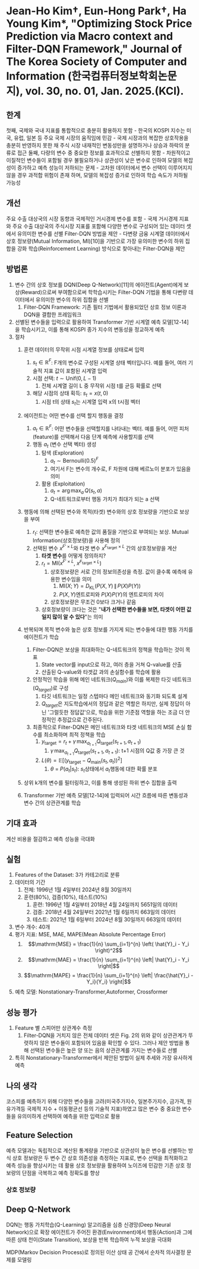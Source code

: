 # Jean-Ho Kim†, Eun-Hong Park†, Ha Young Kim*, "Optimizing Stock Price Prediction via Macro context and Filter-DQN Framework," Journal of The Korea Society of Computer and Information (한국컴퓨터정보학회논문지), vol. 30, no. 01, Jan. 2025.(KCI).

## 한계
첫째, 국제와 국내 지표를 통합적으로 충분히 활용하지 못함
    - 한국의 KOSPI 지수는 미국, 유럽, 일본 등 주요 국제 시장의 움직임에 민감
    - 국제 시장과의 복잡한 상호작용을 충분히 반영하지 못한 채 주식 시장 내재적인 변동성만을 설명하거나 상승과 하락의 분류로 접근
둘째, 다량의 변수 중 중요한 정보를 효과적으로 선별하지 못함
    - 차원적이고 이질적인 변수들이 포함될 경우 불필요하거나 상관성이 낮은 변수로 인하여 모델의 복잡성이 증가하고 예측 성능이 저하되는 문제
    - 고차원 데이터에서 변수 선택이 이루어지지 않을 경우 과적합 위험이 존재 하며, 모델의 복잡성 증가로 인하여 학습 속도가 저하될 가능성
  
## 개선
주요 수출 대상국의 시장 동향과 국제적인 거시경제 변수를 포함
    - 국제 거시경제 지표와 주요 수출 대상국의 주식시장 지표를 포함해 다양한 변수로 구성되어 있는 데이터 셋에서 유의미한 변수를 선별
Filter-DQN 방법을 제안
    - 다변량 금융 시계열 데이터에서 상호 정보량(Mutual Information, MI)[10]을 기반으로 가장 유의미한 변수의 하위 집합을 강화 학습(Reinforcement Learning) 방식으로 찾아내는 Filter-DQN을 제안
  
## 방법론
1. 변수 간의 상호 정보를 DQN(Deep Q-Network)[11]의 에이전트(Agent)에게 보상(Reward)으로써 부여함으로써 학학습시키는 Filter-DQN 기법을 통해 다변량 데이터에서 유의미한 변수의 하위 집합을 선별
   1. Filter-DQN Framework: 기존 필터 기법에서 활용되었던 상호 정보 이론과 DQN을 결합한 프레임워크
2. 선별된 변수들을 입력으로 활용하여 Transformer 기반 시계열 예측 모델[12-14] 을 학습시키고, 이를 통해 KOSPI 종가 지수의 변동성을 정교하게 예측
3. 절차
   1. 훈련 데이터의 무작위 시점 시계열 정보를 상태로써 입력
      1. $s_t \in \mathbb{R}^F$: F개의 변수로 구성된 시계열 상태 벡터입니다. 예를 들어, 여러 기술적 지표 값이 포함된 시계열 입력
      2. 시점 선택: $t \sim \text{Unif}(0, L - 1)$
         1. 전체 시계열 길이 L 중 무작위 시점 t를 균등 확률로 선택
      3. 해당 시점의 상태 획득: $s_t = x(t, 0)$
         1. 시점 t의 상태 $s_t$는 시계열 입력 x의 t시점 벡터

   2. 에이전트는 어떤 변수를 선택 할지 행동을 결정
      1. $a_t \in \mathbb{R}^F$: 어떤 변수들을 선택할지를 나타내는 벡터. 예를 들어, 어떤 피처(feature)를 선택해서 다음 단계 예측에 사용할지를 선택
      2. 행동 $a_t$ (변수 선택 벡터) 생성
            1. 탐색 (Exploration)
               1. $a_t \sim \text{Bernoulli}(0.5)^F$
               2. 여기서 F는 변수의 개수로, F 차원에 대해 베르노이 분포가 있음을 의미
            2. 활용 (Exploitation)
               1. $a_t = \arg\max_a \, Q(s_t, a)$
               2. Q-네트워크로부터 행동 가치가 최대가 되는 a 선택
   3. 행동에 의해 선택된 변수와 목적(타겟) 변수와의 상호 정보량을 기반으로 보상을 부여
      1. $r_t$: 선택한 변수들로 예측한 값의 품질을 기반으로 부여되는 보상. Mutual Information(상호정보량)을 사용해 정의
      2. 선택된 변수 $x^{F'\times L}$와 타겟 변수 $x^{F_{\text{target}}\times L}$ 간의 상호정보량을 계산
         1. **타겟 변수**를 어떻게 정의하지?
         2. $r_t = \mathrm{MI}\left(x^{F'\times L} ,\ x^{F_{\text{target}}\times L} \right)$
            1. 상호정보량은 서로 간의 정보의존성을 측정. 값이 클수록 예측에 유용한 변수임을 의미
               1. $\mathrm{MI}(X; Y) = D_{\mathrm{KL}} \left( P(X, Y) \,\|\, P(X)P(Y) \right)$
               2. $P(X, Y)$엔트로피와 $P(X)P(Y)$의 엔트로피의 차이
            2. 상호정보량은 무조건 0보다 크거나 같음
         3. 상호정보량이 크다는 것은 "**내가 선택한 변수들을 보면, 타겟이 어떤 값일지 많이 알 수 있다**"는 의미
   4. 반복되며 목적 변수와 높은 상호 정보를 가지게 되는 변수들에 대한 행동 가치를 에이전트가 학습
      1. Filter-DQN은 보상을 최대화하는 Q-네트워크의 정책을 학습하는 것이 목표
         1. State vector를 input으로 하고, 여러 층을 거쳐 Q-value를 산출
         2. 산출된 Q-value와 타겟값 과의 손실함수를 학습에 활용
      2. 안정적인 학습을 위해 메인 네트워크($Q_{main}$)와 이를 복제한 타깃 네트워크($Q_{target}$)로 구성
         1. 타깃 네트워크는 일정 스텝마다 메인 네트워크와 동기화 되도록 설계
         2. $Q_{target}$은 지도학습에서의 정답과 같은 역할은 하지만, 실제 정답이 아닌 '그럴듯한 정답값'으로, 학습을 위한 기준점 역할을 하는 조금 더 안정적인 추정값으로 간주된다.
      3. 최종적으로 Filter-DQN은 메인 네트워크와 타겟 네트워크의 MSE 손실 함수를 최소화하며 최적 정책을 학습
         1. $y_{\text{target}} = r_t + \gamma \, \max_{a_{t+1}} Q_{\text{target}}(s_{t+1}, a_{t+1})$
            1. $\gamma \, \max_{a_{t+1}} Q_{\text{target}}(s_{t+1}, a_{t+1})$: t+1 시점의 Q값 중 가장 큰 것
         2. $L(\theta) = \mathbb{E}\left[\left(y_{\text{target}} - Q_{\text{main}}(s_t, a_t)\right)^2\right]$
            1. $\theta$ = $P(a_t|s_t)$: $s_t$상태에서 $a_t$행동에 대한 확률 분포
   5. 상위 k개의 변수를 필터링하고, 이를 통해 생성된 하위 변수 집합을 출력
   6. Transformer 기반 예측 모델[12-14]에 입력되어 시간 흐름에 따른 변동성과 변수 간의 상관관계를 학습

## 기대 효과
계산 비용을 절감하고 예측 성능을 극대화

## 실험
1. Features of the Dataset: 3가 카테고리로 분류
2. 데이터의 기간
   1. 전체: 1996년 1월 4일부터 2024년 8월 30일까지
   2. 훈련(80%), 검증(10%), 테스트(10%)
      1. 훈련: 1996년 1월 4일부터 2018년 4월 24일까지 5651일의 데이터
      2. 검증: 2018년 4월 24일부터 2021년 1월 6일까지 663일의 데이터
      3. 테스트: 2021년 1월 6일부터 2024년 8월 30일까지 663일의 데이터
3. 변수 개수: 40개
4. 평가 지표: MSE, MAE, MAPE(Mean Absolute Percentage Error)
   1. $$\mathrm{MSE} = \frac{1}{n} \sum_{i=1}^{n} \left( \hat{Y}_i - Y_i \right)^2$$
   2. $$\mathrm{MAE} = \frac{1}{n} \sum_{i=1}^{n} \left| \hat{Y}_i - Y_i \right|$$
   3. $$\mathrm{MAPE} = \frac{1}{n} \sum_{i=1}^{n} \left| \frac{\hat{Y}_i - Y_i}{Y_i} \right|$$
5. 예측 모델: Nonstationary-Transformer,Autoformer, Crossformer


## 성능 평가
1. Feature 별 스피어만 상관계수 측정
   1. Filter-DQN을 거치지 않은 전체 데이터 셋은 Fig. 2의 위와 같이 상관관계가 뚜렷하지 않은 변수들이 포함되어 있음을 확인할 수 있다. 그러나 제안 방법을 통해 선택된 변수들은 높은 양 또는 음의 상관관계를 가지는 변수들로 선별
2. 특히 Nonstationary-Transformer에서 제안된 방법이 실제 추세와 가장 유사하게 예측


## 나의 생각
코스피를 예측하기 위해 다양한 변수들을 고려(미국주가지수, 일본주가지수, 금가격, 원유가격등 국제적 지수 + 이동평균선 등의 기술적 지표)하였고
많은 변수 중 중요한 변수들을 유의미하게 선택하여 예측을 위한 입력으로 활용


## Feature Selection
예측 모델과는 독립적으로 계산된 통계량을 기반으로 상관성이 높은 변수를 선별하는 방식
상호 정보량은 두 변수 간 상호 의존성을 측정하는 지표로, 변수 선택을 최적화하고 예측 성능을 향상시키는 데 활용
상호 정보량을 활용하여 노이즈에 민감한 기존 상호 정보량의 단점을 극복하고 예측 정확도를 향상

### 상호 정보량

## Deep Q-Network
DQN는 행동 가치학습(Q-Learning) 알고리즘을 심층 신경망(Deep Neural Network)으로 확장
에이전트가 주어진 환경(Environment)에서 행동(Action)과 그에 따른 상태 천이(State Transition), 보상을 반복 학습하여 누적 보상을 극대화

MDP(Markov Decision Process)로 정의된 이산 상태 공
간에서 순차적 의사결정 문제를 모델링

